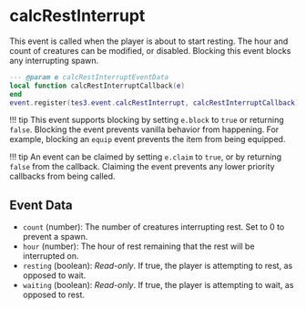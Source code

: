 <!---
	This file is autogenerated. Do not edit this file manually. Your changes will be ignored.
	More information: https://github.com/MWSE/MWSE/tree/master/docs
-->

# calcRestInterrupt

This event is called when the player is about to start resting. The hour and count of creatures can be modified, or disabled. Blocking this event blocks any interrupting spawn.

```lua
--- @param e calcRestInterruptEventData
local function calcRestInterruptCallback(e)
end
event.register(tes3.event.calcRestInterrupt, calcRestInterruptCallback)
```

!!! tip
	This event supports blocking by setting `e.block` to `true` or returning `false`. Blocking the event prevents vanilla behavior from happening. For example, blocking an `equip` event prevents the item from being equipped.

!!! tip
	An event can be claimed by setting `e.claim` to `true`, or by returning `false` from the callback. Claiming the event prevents any lower priority callbacks from being called.

## Event Data

* `count` (number): The number of creatures interrupting rest. Set to 0 to prevent a spawn.
* `hour` (number): The hour of rest remaining that the rest will be interrupted on.
* `resting` (boolean): *Read-only*. If true, the player is attempting to rest, as opposed to wait.
* `waiting` (boolean): *Read-only*. If true, the player is attempting to wait, as opposed to rest.


